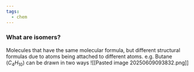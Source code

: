 ```yaml
---
tags:
  - chem
---
```

### What are isomers?
Molecules that have the same molecular formula, but different structural formulas due to atoms being attached to different atoms.
	e.g. Butane ($C_4H_{10}$) can be drawn in two ways
![[Pasted image 20250609093832.png]]

